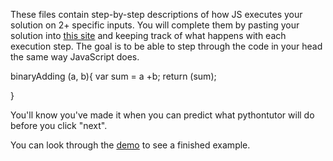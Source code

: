 These files contain step-by-step descriptions of how JS executes your solution on 2+ specific inputs.  You will complete them by pasting your solution into [this site](http://www.pythontutor.com/javascript.html#mode=edit) and keeping track of what happens with each execution step.  The goal is to be able to step through the code in your head the same way JavaScript does.  


binaryAdding (a, b){
	var sum = a +b;
	return (sum);
	

}



You'll know you've made it when you can predict what pythontutor will do before you click "next".


You can look through the [demo](https://github.com/elewa-student/String-Reverser/tree/master/step-throughs) to see a finished example.